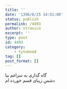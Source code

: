```yaml
---
title: ''
date: '1396/6/25 14:51:00'
status: publish
permalink: /4493
author: straxico
excerpt: ''
type: post
id: 4493
category:
    - tytomood
tag: []
post_format: []
---
```

گاه گداری به سراغم بیا  
دشمنِ زیبای قسم خورده ام